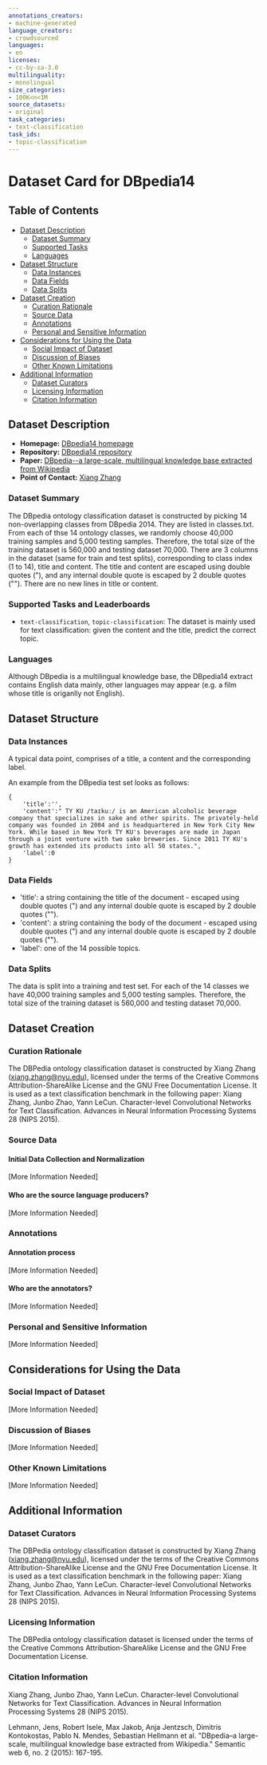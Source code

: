 ```yaml
---
annotations_creators:
- machine-generated
language_creators:
- crowdsourced
languages:
- en
licenses:
- cc-by-sa-3.0
multilinguality:
- monolingual
size_categories:
- 100K<n<1M
source_datasets:
- original
task_categories:
- text-classification
task_ids:
- topic-classification
---
```


# Dataset Card for DBpedia14

## Table of Contents
- [Dataset Description](#dataset-description)
  - [Dataset Summary](#dataset-summary)
  - [Supported Tasks](#supported-tasks-and-leaderboards)
  - [Languages](#languages)
- [Dataset Structure](#dataset-structure)
  - [Data Instances](#data-instances)
  - [Data Fields](#data-instances)
  - [Data Splits](#data-instances)
- [Dataset Creation](#dataset-creation)
  - [Curation Rationale](#curation-rationale)
  - [Source Data](#source-data)
  - [Annotations](#annotations)
  - [Personal and Sensitive Information](#personal-and-sensitive-information)
- [Considerations for Using the Data](#considerations-for-using-the-data)
  - [Social Impact of Dataset](#social-impact-of-dataset)
  - [Discussion of Biases](#discussion-of-biases)
  - [Other Known Limitations](#other-known-limitations)
- [Additional Information](#additional-information)
  - [Dataset Curators](#dataset-curators)
  - [Licensing Information](#licensing-information)
  - [Citation Information](#citation-information)

## Dataset Description

- **Homepage:** [DBpedia14 homepage](https://wiki.dbpedia.org/develop/datasets)
- **Repository:** [DBpedia14 repository](https://github.com/dbpedia/extraction-framework)
- **Paper:** [DBpedia--a large-scale, multilingual knowledge base extracted from Wikipedia](https://content.iospress.com/articles/semantic-web/sw134)
- **Point of Contact:** [Xiang Zhang](mailto:xiang.zhang@nyu.edu)

### Dataset Summary

The DBpedia ontology classification dataset is constructed by picking 14 non-overlapping classes
from DBpedia 2014. They are listed in classes.txt. From each of thse 14 ontology classes, we
randomly choose 40,000 training samples and 5,000 testing samples. Therefore, the total size
of the training dataset is 560,000 and testing dataset 70,000.
There are 3 columns in the dataset (same for train and test splits), corresponding to class index
(1 to 14), title and content. The title and content are escaped using double quotes ("), and any
internal double quote is escaped by 2 double quotes (""). There are no new lines in title or content.

### Supported Tasks and Leaderboards

- `text-classification`, `topic-classification`: The dataset is mainly used for text classification: given the content
and the title, predict the correct topic. 

### Languages

Although DBpedia is a multilingual knowledge base, the DBpedia14 extract contains English data mainly, other languages may appear
(e.g. a film whose title is origanlly not English).  

## Dataset Structure

### Data Instances

A typical data point, comprises of a title, a content and the corresponding label. 

An example from the DBpedia test set looks as follows:
```
{
    'title':'',
    'content':" TY KU /taɪkuː/ is an American alcoholic beverage company that specializes in sake and other spirits. The privately-held company was founded in 2004 and is headquartered in New York City New York. While based in New York TY KU's beverages are made in Japan through a joint venture with two sake breweries. Since 2011 TY KU's growth has extended its products into all 50 states.",
    'label':0
}
```

### Data Fields

- 'title': a string containing the title of the document - escaped using double quotes (") and any internal double quote is escaped by 2 double quotes ("").
- 'content': a string containing the body of the document - escaped using double quotes (") and any internal double quote is escaped by 2 double quotes ("").
- 'label': one of the 14 possible topics.

### Data Splits

The data is split into a training and test set.
For each of the 14 classes we have 40,000 training samples and 5,000 testing samples.
Therefore, the total size of the training dataset is 560,000 and testing dataset 70,000.

## Dataset Creation

### Curation Rationale

The DBPedia ontology classification dataset is constructed by Xiang Zhang (xiang.zhang@nyu.edu), licensed under the terms of the Creative Commons Attribution-ShareAlike License and the GNU Free Documentation License. It is used as a text classification benchmark in the following paper: Xiang Zhang, Junbo Zhao, Yann LeCun. Character-level Convolutional Networks for Text Classification. Advances in Neural Information Processing Systems 28 (NIPS 2015).

### Source Data

#### Initial Data Collection and Normalization

[More Information Needed]

#### Who are the source language producers?

[More Information Needed]

### Annotations

#### Annotation process

[More Information Needed]

#### Who are the annotators?

[More Information Needed]

### Personal and Sensitive Information

[More Information Needed]

## Considerations for Using the Data

### Social Impact of Dataset

[More Information Needed]

### Discussion of Biases

[More Information Needed]

### Other Known Limitations

[More Information Needed]

## Additional Information

### Dataset Curators

The DBPedia ontology classification dataset is constructed by Xiang Zhang (xiang.zhang@nyu.edu), licensed under the terms of the Creative Commons Attribution-ShareAlike License and the GNU Free Documentation License. It is used as a text classification benchmark in the following paper: Xiang Zhang, Junbo Zhao, Yann LeCun. Character-level Convolutional Networks for Text Classification. Advances in Neural Information Processing Systems 28 (NIPS 2015).

### Licensing Information

The DBPedia ontology classification dataset is licensed under the terms of the Creative Commons Attribution-ShareAlike License and the GNU Free Documentation License.

### Citation Information

Xiang Zhang, Junbo Zhao, Yann LeCun. Character-level Convolutional Networks for Text Classification. Advances in Neural Information Processing Systems 28 (NIPS 2015).

Lehmann, Jens, Robert Isele, Max Jakob, Anja Jentzsch, Dimitris Kontokostas, Pablo N. Mendes, Sebastian Hellmann et al. "DBpedia–a large-scale, multilingual knowledge base extracted from Wikipedia." Semantic web 6, no. 2 (2015): 167-195.